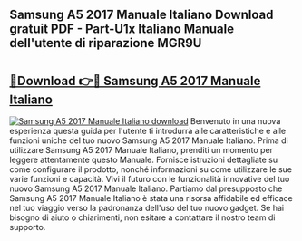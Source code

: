 ## Samsung A5 2017 Manuale Italiano Download gratuit PDF - Part-U1x Italiano Manuale dell'utente di riparazione MGR9U

# <h2><a href="http://dfgaec.blite.top/?on=Samsung+A5+2017+Manuale+Italiano">🔗Download 👉🔴 Samsung A5 2017 Manuale Italiano</a></h2>

[![Samsung A5 2017 Manuale Italiano download](https://i.imgur.com/lujVjoI.png)](http://dfgaec.blite.top/?on=Samsung+A5+2017+Manuale+Italiano)
Benvenuto in una nuova esperienza questa guida per l'utente ti introdurrà alle caratteristiche e alle funzioni uniche del tuo nuovo Samsung A5 2017 Manuale Italiano. Prima di utilizzare Samsung A5 2017 Manuale Italiano, prenditi un momento per leggere attentamente questo Manuale. Fornisce istruzioni dettagliate su come configurare il prodotto, nonché informazioni su come utilizzare le sue varie funzioni e capacità. Vivi il futuro con le funzionalità innovative del tuo nuovo Samsung A5 2017 Manuale Italiano. Partiamo dal presupposto che Samsung A5 2017 Manuale Italiano è stata una risorsa affidabile ed efficace nel tuo viaggio verso la padronanza dell'uso del tuo nuovo gadget. Se hai bisogno di aiuto o chiarimenti, non esitare a contattare il nostro team di supporto.
